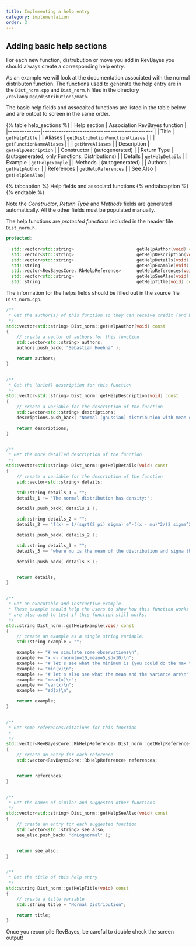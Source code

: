 ```yaml
---
title: Implementing a help entry
category: implementation
order: 3
---
```


## Adding basic help sections

For each new function, distrubution or move you add in RevBayes you should always create a corresponding help entry. 

As an example we will look at the documentation associated with the normal distributon function.
The functions used to generate the help entry are in the `Dist_norm.cpp` and `Dist_norm.h` files in the directory `/revlanguage/distributions/math`.

The basic help fields and assocaited functions are listed in the table below and are output to screen in the same order.

{% table help_sections %}
  | Help section | Association RevBayes function                  |
  |--------------|----------------------------------------------- | 
  | Title        | `getHelpTitle`                                 |
  | Aliases      | `getDistributionFunctionAliases`               |
  |              | `getFunctionNameAliases`                       |
  |              | `getMoveAliases`                               |
  | Description  | `getHelpDescription`                           |
  | Constructor  | (autogenerated)                                |
  | Return Type  | (autogenerated; only Functions, Distributions) |
  | Details      | `getHelpDetails`                               |
  | Example      | `getHelpExample`                               |
  | Methods      | (autogenerated)                                |
  | Authors      | `getHelpAuthor`                                |
  | References   | `getHelpReferences`                            |
  | See Also     | `getHelpSeeAlso`                               |

   {% tabcaption %}
     Help fields and associatd functions
   {% endtabcaption %}
{% endtable %}


Note the *Constructor*, *Return Type* and *Methods* fields are generated automatically. All the other fields must be populated manually. 

The help functions are *protected functions* included in the header file `Dist_norm.h`.

```cpp
protected:
    
  std::vector<std::string>                        getHelpAuthor(void) const;  //!< Get the author(s) of this function
  std::vector<std::string>                        getHelpDescription(void) const;  //!< Get the description for this function
  std::vector<std::string>                        getHelpDetails(void) const; //!< Get the more detailed description of the function
  std::string                                     getHelpExample(void) const; //!< Get an executable and instructive example
  std::vector<RevBayesCore::RbHelpReference>      getHelpReferences(void) const; //!< Get some references/citations for this function
  std::vector<std::string>                        getHelpSeeAlso(void) const; //!< Get suggested other functions
  std::string                                     getHelpTitle(void) const; //!< Get the title of this help entry
```
The information for the helps fields should be filled out in the source file `Dist_norm.cpp`.

```cpp
/**
 * Get the author(s) of this function so they can receive credit (and blame) for it.
 */
std::vector<std::string> Dist_norm::getHelpAuthor(void) const
{
    // create a vector of authors for this function
    std::vector<std::string> authors;
    authors.push_back( "Sebastian Hoehna" );

    return authors;
}


/**
 * Get the (brief) description for this function
 */
std::vector<std::string> Dist_norm::getHelpDescription(void) const
{
    // create a variable for the description of the function
    std::vector<std::string> descriptions;
    descriptions.push_back( "Normal (gaussian) distribution with mean equal to ‘mean’ and standard deviation equal to ‘sd’." );

    return descriptions;
}


/**
 * Get the more detailed description of the function
 */
std::vector<std::string> Dist_norm::getHelpDetails(void) const
{
    // create a variable for the description of the function
    std::vector<std::string> details;

    std::string details_1 = "";
    details_1 += "The normal distribution has density:";

    details.push_back( details_1 );

    std::string details_2 = "";
    details_2 += "f(x) = 1/(sqrt(2 pi) sigma) e^-((x - mu)^2/(2 sigma^2))";

    details.push_back( details_2 );

    std::string details_3 = "";
    details_3 += "where mu is the mean of the distribution and sigma the standard deviation.";

    details.push_back( details_3 );


    return details;
}


/**
 * Get an executable and instructive example.
 * These example should help the users to show how this function works but
 * are also used to test if this function still works.
 */
std::string Dist_norm::getHelpExample(void) const
{
    // create an example as a single string variable.
    std::string example = "";

    example += "# we simulate some observations\n";
    example += "x <- rnorm(n=10,mean=5,sd=10)\n";
    example += "# let's see what the minimum is (you could do the max too)\n";
    example += "min(x)\n";
    example += "# let's also see what the mean and the variance are\n";
    example += "mean(x)\n";
    example += "var(x)\n";
    example += "sd(x)\n";

    return example;
}


/**
 * Get some references/citations for this function
 *
 */
std::vector<RevBayesCore::RbHelpReference> Dist_norm::getHelpReferences(void) const
{
    // create an entry for each reference
    std::vector<RevBayesCore::RbHelpReference> references;


    return references;
}


/**
 * Get the names of similar and suggested other functions
 */
std::vector<std::string> Dist_norm::getHelpSeeAlso(void) const
{
    // create an entry for each suggested function
    std::vector<std::string> see_also;
    see_also.push_back( "dnLognormal" );


    return see_also;
}


/**
 * Get the title of this help entry
 */
std::string Dist_norm::getHelpTitle(void) const
{
    // create a title variable
    std::string title = "Normal Distribution";

    return title;
}
```

Once you recompile RevBayes, be careful to double check the screen output!